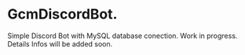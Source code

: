 # GcmDiscordBot.
Simple Discord Bot with MySQL database conection. Work in progress. Details Infos will be added soon.
